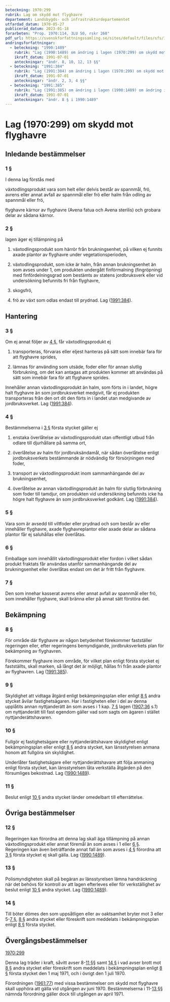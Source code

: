 ```yaml
---
beteckning: 1970:299
rubrik: Lag om skydd mot flyghavre
departement: Landsbygds- och infrastrukturdepartementet
utfardad_datum: 1970-05-27
publicerad_datum: 2023-01-18
forarbeten: "Prop. 1970:114, 3LU 50, rskr 268"
pdf_url: https://svenskforfattningssamling.se/sites/default/files/sfs/1970-05/SFS1970-299.pdf
andringsforfattningar:
  - beteckning: "1990:1489"
    rubrik: "Lag (1990:1489) om ändring i lagen (1970:299) om skydd mot flyghavre"
    ikraft_datum: 1991-07-01
    anteckningar: "ändr. 8, 10, 12, 13 §§"
  - beteckning: "1991:384"
    rubrik: "Lag (1991:384) om ändring i lagen (1970:299) om skydd mot flyghavre"
    ikraft_datum: 1991-07-01
    anteckningar: "ändr. 2, 3, 4 §§"
  - beteckning: "1991:385"
    rubrik: "Lag (1991:385) om ändring i lagen (1990:1489) om ändring i lagen (1970:299) om skydd mot flyghavre"
    ikraft_datum: 1991-07-01
    anteckningar: "ändr. 8 § i 1990:1489"
---
```


# Lag (1970:299) om skydd mot flyghavre

## Inledande bestämmelser

### 1 §

I denna lag förstås med

växtodlingsprodukt vara som helt eller delvis består av spannmål, frö, avrens eller annat avfall av spannmål eller frö eller halm från odling av spannmål eller frö,

flyghavre kärnor av flyghavre (Avena fatua och Avena sterilis) och grobara delar av sådana kärnor.

### 2 §

lagen äger ej tillämpning på

1. växtodlingsprodukt som härrör från brukningsenhet, på vilken ej funnits axade plantor av flyghavre under vegetationsperioden,

2. växtodlingsprodukt, som icke är halm, från annan brukningsenhet än som avses under 1, om produkten undergått finförmalning (fingröpning) med finfördelningsgrad som bestämts av statens jordbruksverk eller vid undersökning befunnits fri från flyghavre,

3. skogsfrö,

4. frö av växt som odlas endast till prydnad. Lag ([1991:384](https://selex.se/eli/sfs/1991/384)).

## Hantering

### 3 §

Om ej annat följer av [4 §](#4), får växtodlingsprodukt ej

1. transporteras, förvaras eller eljest hanteras på sätt som innebär fara för att flyghavre sprides,

2. lämnas för använding som utsäde, foder eller för annan slutlig förbrukning, om det kan antagas att produkten kommer att användas på sätt som innebär fara för att flyghavre sprides.

Innehåller annan växtodlingsprodukt än halm, som förts in i landet, högre halt flyghavre än som jordbruksverket medgivit, får ej produkten transporteras från den ort dit den förts in i landet utan medgivande av jordbruksverket. Lag ([1991:384](https://selex.se/eli/sfs/1991/384)).

### 4 §

Bestämmelserna i [3 §](#3) första stycket gäller ej

1. enstaka överlåtelse av växtodlingsprodukt utan offentligt utbud från odlare till djurhållare på samma ort,

2. överlåtelse av halm för jordbruksändamål, när sådan överlåtelse enligt jordbruksverkets bestämmande är nödvändig för försörjningen med foder,

3. transport av växtodlingsprodukt inom sammanhängande del av brukningsenhet,

4. överlåtelse av annan växtodlingsprodukt än halm för slutlig förbrukning som foder till tamdjur, om produkten vid undersökning befunnits icke ha högre halt flyghavre än som jordbruksverket godkänt. Lag ([1991:384](https://selex.se/eli/sfs/1991/384)).

### 5 §

Vara som är avsedd till viltfoder eller prydnad och som består av eller innehåller flyghavre, axade flyghavreplantor eller axade delar av sådana plantor får ej saluhållas eller överlåtas.

### 6 §

Emballage som innehållit växtodlingsprodukt eller fordon i vilket sådan produkt fraktats får användas utanför sammanhängande del av brukningsenhet eller överlåtas endast om det är fritt från flyghavre.

### 7 §

Den som innehar kasserat avrens eller annat avfall av spannmål eller frö, som innehåller flyghavre, skall bränna eller på annat sätt förstöra det.

## Bekämpning

### 8 §

För område där flyghavre av någon betydenhet förekommer fastställer regeringen eller, efter regeringens bemyndigande, jordbruksverkets plan för bekämpning av flyghavren.

Förekommer flyghavre inom område, för vilket plan enligt första stycket ej fastställts, skall marken, så långt det är möjligt, hållas fri från axade plantor av flyghavren. Lag ([1991:385](https://selex.se/eli/sfs/1991/385)).

### 9 §

Skyldighet att vidtaga åtgärd enligt bekämpningsplan eller enligt [8 §](#8) andra stycket åvilar fastighetsägaren. Har i fastigheten eller i del av denna upplåtits annan nyttjanderätt än som avses i 1 kap. [7 §](#kap1.7) lagen ([1907:36](https://selex.se/eli/sfs/1907/36) s.1) om nyttjanderätt till fast egendom gäller vad som sagts om ägaren i stället nyttjanderättshavaren.

### 10 §

Fullgör ej fastighetsägare eller nyttjanderättshavare skyldighet enligt bekämpningsplan eller enligt [8 §](#8) andra stycket, kan länsstyrelsen anmana honom att fullgöra sin skyldighet.

Underlåter fastighetsägare eller nyttjanderättshavare att följa anmaning enligt första stycket, kan länsstyrelsen låta verkställa åtgärden på den försumliges bekostnad. Lag ([1990:1489](https://selex.se/eli/sfs/1990/1489)).

### 11 §

Beslut enligt [10 §](#10) andra stycket länder omedelbart till efterrättelse.

## Övriga bestämmelser

### 12 §

Regeringen kan förordna att denna lag skall äga tillämpning på annan växtodlingsprodukt eller annat föremål än som avses i 1 eller [6 §](#6). Regeringen kan även beträffande annat fall än som avses i [4 §](#4) förordna att [3 §](#3) första stycket ej skall gälla. Lag ([1990:1489](https://selex.se/eli/sfs/1990/1489)).

### 13 §

Polismyndigheten skall på begäran av länsstyrelsen lämna handräckning när det behövs för kontroll av att lagen efterleves eller för verkställighet av beslut enligt [10 §](#10) andra stycket. Lag ([1990:1489](https://selex.se/eli/sfs/1990/1489)).

### 14 §

Till böter dömes den som uppsåtligen eller av oaktsamhet bryter mot 3 eller 5-[7 §](#7), [8 §](#8) andra stycket eller föreskrift som meddelats i bekämpningsplan enligt [8 §](#8) första stycket.

## Övergångsbestämmelser

[1970:299](https://selex.se/eli/sfs/1970/299)

Denna lag träder i kraft, såvitt avser 8-[11 §](#11)§ samt [14 §](#14) i vad avser brott mot [8 §](#8) andra stycket eller föreskrift som meddelats i bekämpningsplan enligt [8 §](#8) första stycket den 1 maj 1971, och i övrigt den 1 juli 1970.

Förordningen ([1961:77](https://selex.se/eli/sfs/1961/77)) med vissa bestämmelser om skydd mot flyghavre skall upphöra att gälla vid utgången av juni 1970. Bestämmelserna i 11-[13 §](#13)§ nämnda förordning gäller dock till utgången av april 1971.